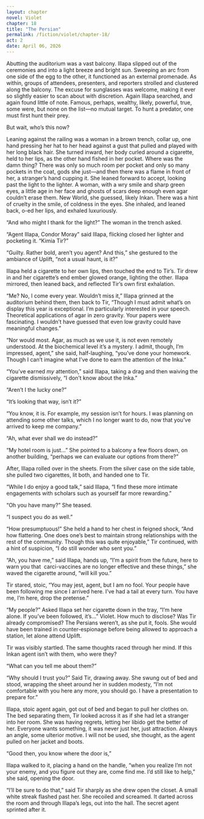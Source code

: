 ```yaml
---
layout: chapter
novel: Violet
chapter: 18
title: "The Persian"
permalink: /fiction/violet/chapter-18/
act: 2
date: April 06, 2026
---
```

Abutting the auditorium was a vast balcony. Illapa slipped out of the ceremonies and into a light breeze and bright sun. Sweeping an arc from one side of the egg to the other, it functioned as an external promenade. As within, groups of attendees, presenters, and reporters strolled and clustered along the balcony. The excuse for sunglasses was welcome, making it ever so slightly easier to scan about with discretion. Again Illapa searched, and again found little of note. Famous, perhaps, wealthy, likely, powerful, true, some were, but none on the list—no mutual target. To hunt a predator, one must first hunt their prey.

But wait, who’s this now? 

Leaning against the railing was a woman in a brown trench, collar up, one hand pressing her hat to her head against a gust that pulled and played with her long black hair. She turned inward, her body curled around a cigarette, held to her lips, as the other hand fished in her pocket. Where was the damn thing? There was only so much room per pocket and only so many pockets in the coat, gods she just—and then there was a flame in front of her, a stranger’s hand cupping it. She leaned forward to accept, looking past the light to the lighter. A woman, with a wry smile and sharp green eyes, a little age in her face and ghosts of scars deep enough even agar couldn’t erase them. New World, she guessed, likely Inkan. There was a hint of cruelty in the smile, of coldness in the eyes. She inhaled, and leaned back, o-ed her lips, and exhaled luxuriously.

“And who might I thank for the light?” The woman in the trench asked.

“Agent Illapa, Condor Moray” said Illapa, flicking closed her lighter and pocketing it. “Kimia Tir?”

“Guilty. Rather bold, aren’t you agent? And this,” she gestured to the ambiance of Uplift, “not a usual haunt, is it?”

Illapa held a cigarette to her own lips, then touched the end to Tir’s. Tir drew in and her cigarette’s end ember glowed orange, lighting the other. Illapa mirrored, then leaned back, and reflected Tir’s own first exhalation.

“Me? No, I come every year. Wouldn’t miss it,” Illapa grinned at the auditorium behind them, then back to Tir, “Though I must admit what’s on display this year is exceptional. I’m particularly interested in your speech. Theoretical applications of agar in zero gravity. Your papers were fascinating. I wouldn’t have guessed that even low gravity could have meaningful changes.”

“Nor would most. Agar, as much as we use it, is not even remotely understood. At the biochemical level it’s a mystery. I admit, though, I’m impressed, agent,” she said, half-laughing, “you’ve done your homework. Though I can’t imagine what I’ve done to earn the attention of the Inka.”

“You’ve earned *my* attention,” said Illapa, taking a drag and then waiving the cigarette dismissively, “I don’t know about the Inka.”

“Aren’t I the lucky one?”

“It’s looking that way, isn’t it?”

“You know, it is. For example, my session isn’t for hours. I was planning on attending some other talks, which I no longer want to do, now that you’ve arrived to keep me company.”

“Ah, what ever shall we do instead?”

“My hotel room is just…” She pointed to a balcony a few floors down, on another building, “perhaps we can evaluate our options from there?”

After, Illapa rolled over in the sheets. From the silver case on the side table, she pulled two cigarettes, lit both, and handed one to Tir.

“While I do enjoy a good talk,” said Illapa, “I find these more intimate engagements with scholars such as yourself far more rewarding.”

“Oh you have many?” She teased.

“I suspect you do as well.”

“How presumptuous!” She held a hand to her chest in feigned shock, “And how flattering. One does one’s best to maintain strong relationships with the rest of the community. Though this was quite enjoyable,” Tir continued, with a hint of suspicion, “I do still wonder who sent you.”

“Ah, you have me,” said Illapa, hands up, “I’m a spirit from the future, here to warn you that  carci-vaccines are no longer effective and these things,” she waved the cigarette around, “will kill you.”

Tir stared, stoic, “You may jest, agent, but I am no fool. Your people have been following me since I arrived here. I’ve had a tail at every turn. You have me, I’m here, drop the pretense.”

“My people?” Asked Illapa set her cigarette down in the tray, “I’m here alone. If you’ve been followed, it’s…” Violet. How much to disclose? Was Tir already compromised? The Persians weren’t, as she put it, fools. She would have been trained in counter-espionage before being allowed to approach a station, let alone attend Uplift.

Tir was visibly startled. The same thoughts raced through her mind. If this Inkan agent isn’t with them, who were they?

“What can you tell me about them?”

“Why should I trust you?” Said Tir, drawing away. She swung out of bed and stood, wrapping the sheet around her in sudden modesty, “I’m not comfortable with you here any more, you should go. I have a presentation to prepare for.”

Illapa, stoic agent again, got out of bed and began to pull her clothes on. The bed separating them, Tir looked across it as if she had let a stranger into her room. She was having regrets, letting her libido get the better of her. Everyone wants something, it was never just her, just attraction. Always an angle, some ulterior motive. I will not be used, she thought, as the agent pulled on her jacket and boots.

“Good then, you know where the door is,”

Illapa walked to it, placing a hand on the handle, “when you realize I’m not your enemy, and you figure out they are, come find me. I’d still like to help,” she said, opening the door.

“I’ll be sure to do that,” said Tir sharply as she drew open the closet. A small white streak flashed past her. She recoiled and screamed. It darted across the room and through Illapa’s legs, out into the hall. The secret agent sprinted after it.